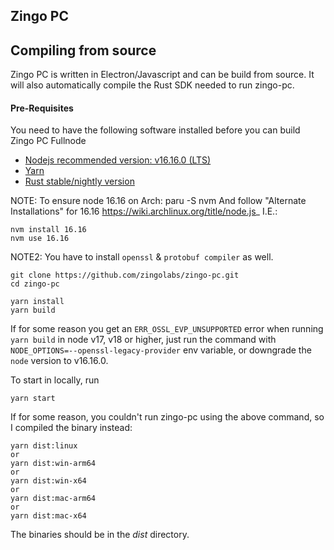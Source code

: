 ## Zingo PC

## Compiling from source
Zingo PC is written in Electron/Javascript and can be build from source. It will also automatically compile the Rust SDK needed to run zingo-pc.

#### Pre-Requisites
You need to have the following software installed before you can build Zingo PC Fullnode

* [Nodejs recommended version: v16.16.0 (LTS) ](https://nodejs.org/en/blog/release/v16.16.0)
* [Yarn](https://yarnpkg.com)
* [Rust stable/nightly version](https://www.rust-lang.org/tools/install)

NOTE:  To ensure node 16.16 on Arch:
paru -S nvm
And follow "Alternate Installations" for 16.16 https://wiki.archlinux.org/title/node.js_ I.E.:

```
nvm install 16.16
nvm use 16.16
```
  
NOTE2: You have to install `openssl` & `protobuf compiler` as well.

```
git clone https://github.com/zingolabs/zingo-pc.git
cd zingo-pc

yarn install
yarn build
```

If for some reason you get an `ERR_OSSL_EVP_UNSUPPORTED` error when running `yarn build` in node v17, v18 or higher, just run the command with `NODE_OPTIONS=--openssl-legacy-provider` env variable, or downgrade the `node` version to v16.16.0.

To start in locally, run
```
yarn start
```

If for some reason, you couldn't run zingo-pc using the above command, so I compiled the binary instead:
```
yarn dist:linux
or
yarn dist:win-arm64
or
yarn dist:win-x64
or
yarn dist:mac-arm64
or
yarn dist:mac-x64
```

The binaries should be in the *dist* directory.

